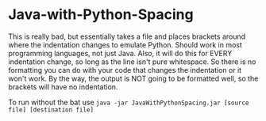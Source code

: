 # Java-with-Python-Spacing
This is really bad, but essentially takes a file and places brackets around where the indentation changes to emulate Python. Should work in most programming languages, not just Java. Also, it will do this for EVERY indentation change, so long as the line isn't pure whitespace. So there is no formatting you can do with your code that changes the indentation or it won't work. By the way, the output is NOT going to be formatted well, so the brackets will have no indentation.

To run without the bat use `java -jar JavaWithPythonSpacing.jar [source file] [destination file]`
